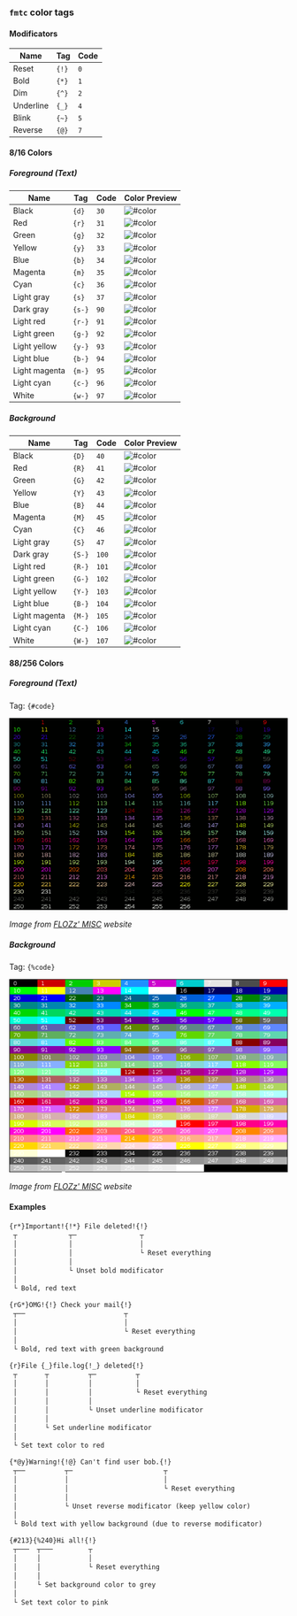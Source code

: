 ### `fmtc` color tags

#### Modificators

| Name      | Tag   | Code |
|-----------|-------|------|
| Reset     | `{!}` | `0`  |
| Bold      | `{*}` | `1`  |
| Dim       | `{^}` | `2`  |
| Underline | `{_}` | `4`  |
| Blink     | `{~}` | `5`  |
| Reverse   | `{@}` | `7`  |

#### 8/16 Colors

##### Foreground (Text)

| Name          | Tag   | Code  | Color Preview |
|---------------|-------|-------|---------------|
| Black         | `{d}` |  `30` | ![#color](https://via.placeholder.com/100x16/000000/000000?text=+) |
| Red           | `{r}` |  `31` | ![#color](https://via.placeholder.com/100x16/CC0000/000000?text=+) |
| Green         | `{g}` |  `32` | ![#color](https://via.placeholder.com/100x16/4D9A05/000000?text=+) |
| Yellow        | `{y}` |  `33` | ![#color](https://via.placeholder.com/100x16/C4A000/000000?text=+) |
| Blue          | `{b}` |  `34` | ![#color](https://via.placeholder.com/100x16/3465A4/000000?text=+) |
| Magenta       | `{m}` |  `35` | ![#color](https://via.placeholder.com/100x16/754F7B/000000?text=+) |
| Cyan          | `{c}` |  `36` | ![#color](https://via.placeholder.com/100x16/069899/000000?text=+) |
| Light gray    | `{s}` |  `37` | ![#color](https://via.placeholder.com/100x16/D3D7CE/000000?text=+) |
| Dark gray     | `{s-}`|  `90` | ![#color](https://via.placeholder.com/100x16/555752/000000?text=+) |
| Light red     | `{r-}`|  `91` | ![#color](https://via.placeholder.com/100x16/EE2828/000000?text=+) |
| Light green   | `{g-}`|  `92` | ![#color](https://via.placeholder.com/100x16/8AE234/000000?text=+) |
| Light yellow  | `{y-}`|  `93` | ![#color](https://via.placeholder.com/100x16/FCE94F/000000?text=+) |
| Light blue    | `{b-}`|  `94` | ![#color](https://via.placeholder.com/100x16/729FCE/000000?text=+) |
| Light magenta | `{m-}`|  `95` | ![#color](https://via.placeholder.com/100x16/AD7EA8/000000?text=+) |
| Light cyan    | `{c-}`|  `96` | ![#color](https://via.placeholder.com/100x16/34E1E1/000000?text=+) |
| White         | `{w-}`|  `97` | ![#color](https://via.placeholder.com/100x16/EEEEEC/000000?text=+) |

##### Background

| Name          | Tag   | Code   | Color Preview |
|---------------|-------|--------|---------------|
| Black         | `{D}` |  `40`  | ![#color](https://via.placeholder.com/100x16/000000/000000?text=+) |
| Red           | `{R}` |  `41`  | ![#color](https://via.placeholder.com/100x16/CC0000/000000?text=+) |
| Green         | `{G}` |  `42`  | ![#color](https://via.placeholder.com/100x16/4D9A05/000000?text=+) |
| Yellow        | `{Y}` |  `43`  | ![#color](https://via.placeholder.com/100x16/C4A000/000000?text=+) |
| Blue          | `{B}` |  `44`  | ![#color](https://via.placeholder.com/100x16/3465A4/000000?text=+) |
| Magenta       | `{M}` |  `45`  | ![#color](https://via.placeholder.com/100x16/754F7B/000000?text=+) |
| Cyan          | `{C}` |  `46`  | ![#color](https://via.placeholder.com/100x16/069899/000000?text=+) |
| Light gray    | `{S}` |  `47`  | ![#color](https://via.placeholder.com/100x16/D3D7CE/000000?text=+) |
| Dark gray     | `{S-}`|  `100` | ![#color](https://via.placeholder.com/100x16/555752/000000?text=+) |
| Light red     | `{R-}`|  `101` | ![#color](https://via.placeholder.com/100x16/EE2828/000000?text=+) |
| Light green   | `{G-}`|  `102` | ![#color](https://via.placeholder.com/100x16/8AE234/000000?text=+) |
| Light yellow  | `{Y-}`|  `103` | ![#color](https://via.placeholder.com/100x16/FCE94F/000000?text=+) |
| Light blue    | `{B-}`|  `104` | ![#color](https://via.placeholder.com/100x16/729FCE/000000?text=+) |
| Light magenta | `{M-}`|  `105` | ![#color](https://via.placeholder.com/100x16/AD7EA8/000000?text=+) |
| Light cyan    | `{C-}`|  `106` | ![#color](https://via.placeholder.com/100x16/34E1E1/000000?text=+) |
| White         | `{W-}`|  `107` | ![#color](https://via.placeholder.com/100x16/EEEEEC/000000?text=+) |

#### 88/256 Colors

##### Foreground (Text)

Tag: `{#code}`

![#colors](../.github/images/256_colors_fg.png)

_Image from [FLOZz' MISC](https://misc.flogisoft.com/bash/tip_colors_and_formatting) website_

##### Background

Tag: `{%code}`

![#colors](../.github/images/256_colors_bg.png)

_Image from [FLOZz' MISC](https://misc.flogisoft.com/bash/tip_colors_and_formatting) website_

#### Examples

```
{r*}Important!{!*} File deleted!{!}
 ┬             ┬─                ┬
 │             │                 │
 │             │                 └ Reset everything
 │             │
 │             └ Unset bold modificator
 │
 └ Bold, red text 
```

```
{rG*}OMG!{!} Check your mail{!}
 ┬──                         ┬
 │                           │
 │                           └ Reset everything
 │
 └ Bold, red text with green background
```

```
{r}File {_}file.log{!_} deleted{!}
 ┬       ┬          ┬─          ┬
 │       │          │           │ 
 │       │          │           └ Reset everything
 │       │          │
 │       │          └ Unset underline modificator
 │       │
 │       └ Set underline modificator
 │
 └ Set text color to red
```

```
{*@y}Warning!{!@} Can't find user bob.{!}
 ┬──          ┬─                       ┬
 │            │                        │
 │            │                        └ Reset everything
 │            │
 │            └ Unset reverse modificator (keep yellow color)
 │
 └ Bold text with yellow background (due to reverse modificator)
```

```
{#213}{%240}Hi all!{!}
 ┬───  ┬───         ┬
 │     │            │
 │     │            └ Reset everything
 │     │
 │     └ Set background color to grey
 │
 └ Set text color to pink
```
